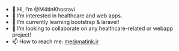 - 👋 Hi, I’m @M4tinKhosravi
- 👀 I’m interested in healthcare and web apps.
- 🌱 I’m currently learning bootstrap & laravel!
- 💞️ I’m looking to collaborate on any healthcare-related or webapp project!
- 📫 How to reach me: me@matink.ir

<!---
M4tinKhosravi/M4tinKhosravi is a ✨ special ✨ repository because its `README.md` (this file) appears on your GitHub profile.
You can click the Preview link to take a look at your changes.
--->
